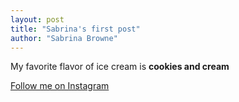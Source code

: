 ```yaml
---
layout: post
title: "Sabrina's first post"
author: "Sabrina Browne"
---
```


My favorite flavor of ice cream is **cookies and cream**

[Follow me on Instagram](https://www.instagram.com/sabrinabrowne/)

